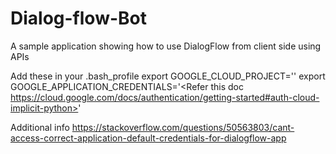 # Dialog-flow-Bot
A sample application showing how to use DialogFlow from client side using APIs

Add these in your .bash_profile
export GOOGLE_CLOUD_PROJECT='<your dialog-flow Project Id>'
export GOOGLE_APPLICATION_CREDENTIALS='<Refer this doc https://cloud.google.com/docs/authentication/getting-started#auth-cloud-implicit-python>'

Additional info
https://stackoverflow.com/questions/50563803/cant-access-correct-application-default-credentials-for-dialogflow-app
